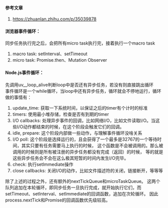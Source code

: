 #### 参考文章
1. https://zhuanlan.zhihu.com/p/35039878

#### 浏览器事件循环：
同步任务执行完之后，会把所有micro task执行完，接着执行一个macro task
1. macro task: setInterval、setTimeout
2. micro task: Promise.then、Mutation Observer

#### Node.js事件循环：
先调用uv__loop_alive判断loop中是否还有异步任务，若没有则直接跳出循环  
事件循环是一个while循环，当loop中还有异步任务，循环就会不停地运行，循环做的事情有：  
1. update_time: 获取一下系统时间，以保证之后的timer有个计时的标准
2. timers: 使用最小堆存储，检查是否有到期的timer
3. I/O callbacks: 处理异步事件的回调，比如网络I/O，比如文件读取I/O。当这些I/O动作都结束的时候，在这个阶段会触发它们的回调。
4. idle, prepare: 这个阶段内部做一些动作，与理解事件循环没啥关系
5. I/O poll: 这个阶段是选择运行的，且会获得了一个最多是32767的一个等待时间，其实只要有任务需要马上执行的时候，
这个函数是不会被调用的。那么被调用的时候则是所有被注册的异步任务都没有完成（返回）的时候，
等的就是这些异步任务会不会在这么极其短暂的时间内发生I/O完毕。
6. check: 执行setImmediate操作
7. close callbacks: 关闭I/O的动作，比如文件描述符的关闭，链接断开，等等等

除了上述的过程之外，还有额外的nextTickQueue和microTaskQueue。
这两个队列追加在本轮循环，即同步任务一旦执行完成，就开始执行它们，而setTimeout、setInterval、setImmediate的回调函数，追加在次轮循环。
因此process.nextTick和Promise的回调函数优先级较高。
